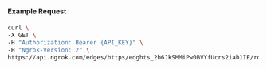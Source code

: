 <!-- Code generated for API Clients. DO NOT EDIT. -->

#### Example Request

```bash
curl \
-X GET \
-H "Authorization: Bearer {API_KEY}" \
-H "Ngrok-Version: 2" \
https://api.ngrok.com/edges/https/edghts_2b6JkSMMiPw0BVYfUcrs2iab1IE/routes/edghtsrt_2b6JkQRd15OQQ1xQHC3IXXJ0my6/saml
```
